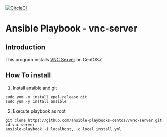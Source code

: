 [![CircleCI](https://dl.circleci.com/status-badge/img/gh/ansible-playbooks-mamono210/vnc-server/tree/main.svg?style=svg)](https://dl.circleci.com/status-badge/redirect/gh/ansible-playbooks-mamono210/vnc-server/tree/main)

# Ansible Playbook - vnc-server

## Introduction

This program installs [VNC Server](https://tigervnc.org) on CentOS7.

## How To install

1. Install ansible and git

```
sudo yum -y install epel-release git
sudo yum -y install ansible
```

2. Execute playbook as root

```
git clone https://github.com/ansible-playbooks-centos7/vnc-server.git
cd vnc-server
ansible-playbook -i localhost, -c local install.yml
```
